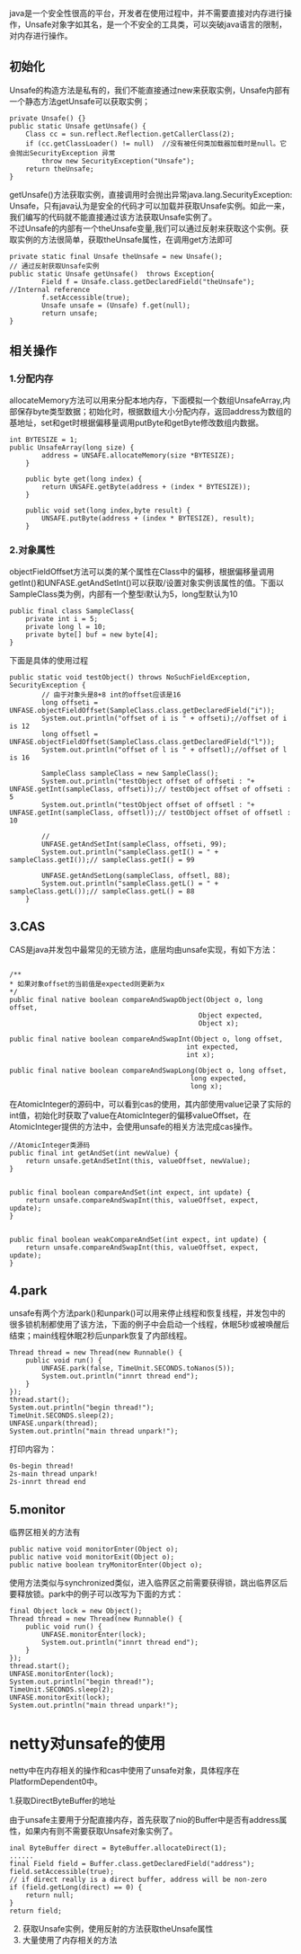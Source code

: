 java是一个安全性很高的平台，开发者在使用过程中，并不需要直接对内存进行操作，Unsafe对象字如其名，是一个不安全的工具类，可以突破java语言的限制，对内存进行操作。

## 初始化

Unsafe的构造方法是私有的，我们不能直接通过new来获取实例，Unsafe内部有一个静态方法getUnsafe可以获取实例；
```
private Unsafe() {}
public static Unsafe getUnsafe() {  
	Class cc = sun.reflect.Reflection.getCallerClass(2);  
	if (cc.getClassLoader() != null)  //没有被任何类加载器加载时是null。它会抛出SecurityException 异常
		throw new SecurityException("Unsafe");  
	return theUnsafe;  
} 
```
getUnsafe()方法获取实例，直接调用时会抛出异常java.lang.SecurityException: Unsafe，只有java认为是安全的代码才可以加载并获取Unsafe实例。如此一来，我们编写的代码就不能直接通过该方法获取Unsafe实例了。  
不过Unsafe的内部有一个theUnsafe变量,我们可以通过反射来获取这个实例。获取实例的方法很简单，获取theUnsafe属性，在调用get方法即可
```
private static final Unsafe theUnsafe = new Unsafe();
// 通过反射获取Unsafe实例
public static Unsafe getUnsafe()  throws Exception{
		Field f = Unsafe.class.getDeclaredField("theUnsafe"); //Internal reference  
		f.setAccessible(true);  
		Unsafe unsafe = (Unsafe) f.get(null);
		return unsafe;
}
```


## 相关操作

### 1.分配内存
allocateMemory方法可以用来分配本地内存，下面模拟一个数组UnsafeArray,内部保存byte类型数据；初始化时，根据数组大小分配内存，返回address为数组的基地址，set和get时根据偏移量调用putByte和getByte修改数组内数据。
```
int BYTESIZE = 1;
public UnsafeArray(long size) {
		address = UNSAFE.allocateMemory(size *BYTESIZE);
	}
	
	public byte get(long index) {
		return UNSAFE.getByte(address + (index * BYTESIZE));
	}
	
	public void set(long index,byte result) {
		UNSAFE.putByte(address + (index * BYTESIZE), result);
	}
```

### 2.对象属性
objectFieldOffset方法可以类的某个属性在Class中的偏移，根据偏移量调用getInt()和UNFASE.getAndSetInt()可以获取/设置对象实例该属性的值。下面以SampleClass类为例，内部有一个整型i默认为5，long型默认为10
```
public final class SampleClass{
    private int i = 5;
    private long l = 10;
    private byte[] buf = new byte[4];
}
```
下面是具体的使用过程
```
public static void testObject() throws NoSuchFieldException, SecurityException {
		// 由于对象头是8+8 int的offset应该是16
		long offseti = UNFASE.objectFieldOffset(SampleClass.class.getDeclaredField("i"));
		System.out.println("offset of i is " + offseti);//offset of i is 12
		long offsetl = UNFASE.objectFieldOffset(SampleClass.class.getDeclaredField("l"));
		System.out.println("offset of l is " + offsetl);//offset of l is 16
		
		SampleClass sampleClass = new SampleClass();
		System.out.println("testObject offset of offseti : "+ UNFASE.getInt(sampleClass, offseti));// testObject offset of offseti : 5
		System.out.println("testObject offset of offsetl : "+ UNFASE.getInt(sampleClass, offsetl));// testObject offset of offsetl : 10
		
		//
		UNFASE.getAndSetInt(sampleClass, offseti, 99);
		System.out.println("sampleClass.getI() = " + sampleClass.getI());// sampleClass.getI() = 99
		
		UNFASE.getAndSetLong(sampleClass, offsetl, 88);
		System.out.println("sampleClass.getL() = " + sampleClass.getL());// sampleClass.getL() = 88
	}
```

## 3.CAS

CAS是java并发包中最常见的无锁方法，底层均由unsafe实现，有如下方法：
```

/** 
* 如果对象offset的当前值是expected则更新为x
*/  
public final native boolean compareAndSwapObject(Object o, long offset,  
                                               Object expected,  
                                               Object x);  

public final native boolean compareAndSwapInt(Object o, long offset,  
                                            int expected,  
                                            int x);  

public final native boolean compareAndSwapLong(Object o, long offset,  
                                             long expected,  
                                             long x);  
```
在AtomicInteger的源码中，可以看到cas的使用，其内部使用value记录了实际的int值，初始化时获取了value在AtomicInteger的偏移valueOffset，在AtomicInteger提供的方法中，会使用unsafe的相关方法完成cas操作。

```
//AtomicInteger类源码
public final int getAndSet(int newValue) {
    return unsafe.getAndSetInt(this, valueOffset, newValue);
}


public final boolean compareAndSet(int expect, int update) {
    return unsafe.compareAndSwapInt(this, valueOffset, expect, update);
}


public final boolean weakCompareAndSet(int expect, int update) {
    return unsafe.compareAndSwapInt(this, valueOffset, expect, update);
}
```

## 4.park

unsafe有两个方法park()和unpark()可以用来停止线程和恢复线程，并发包中的很多锁机制都使用了该方法，下面的例子中会启动一个线程，休眠5秒或被唤醒后结束；main线程休眠2秒后unpark恢复了内部线程。

```
Thread thread = new Thread(new Runnable() {
    public void run() {
        UNFASE.park(false, TimeUnit.SECONDS.toNanos(5));
        System.out.println("innrt thread end");
    }
});
thread.start();
System.out.println("begin thread!");
TimeUnit.SECONDS.sleep(2);
UNFASE.unpark(thread);
System.out.println("main thread unpark!");
```
打印内容为：
```
0s-begin thread!
2s-main thread unpark!
2s-innrt thread end
```

## 5.monitor

临界区相关的方法有
```
public native void monitorEnter(Object o);
public native void monitorExit(Object o);  
public native boolean tryMonitorEnter(Object o); 
```
使用方法类似与synchronized类似，进入临界区之前需要获得锁，跳出临界区后要释放锁。park中的例子可以改写为下面的方式：
```
final Object lock = new Object();
Thread thread = new Thread(new Runnable() {
    public void run() {
        UNFASE.monitorEnter(lock);
        System.out.println("innrt thread end");
    }
});
thread.start();
UNFASE.monitorEnter(lock);
System.out.println("begin thread!");
TimeUnit.SECONDS.sleep(2);
UNFASE.monitorExit(lock);
System.out.println("main thread unpark!");

```

# netty对unsafe的使用

netty中在内存相关的操作和cas中使用了unsafe对象，具体程序在PlatformDependent0中。

1.获取DirectByteBuffer的地址

由于unsafe主要用于分配直接内存，首先获取了nio的Buffer中是否有address属性，如果内有则不需要获取Unsafe对象实例了。
```
inal ByteBuffer direct = ByteBuffer.allocateDirect(1);
......
final Field field = Buffer.class.getDeclaredField("address");
field.setAccessible(true);
// if direct really is a direct buffer, address will be non-zero
if (field.getLong(direct) == 0) {
	return null;
}
return field;
```
2. 获取Unsafe实例，使用反射的方法获取theUnsafe属性
3. 大量使用了内存相关的方法

